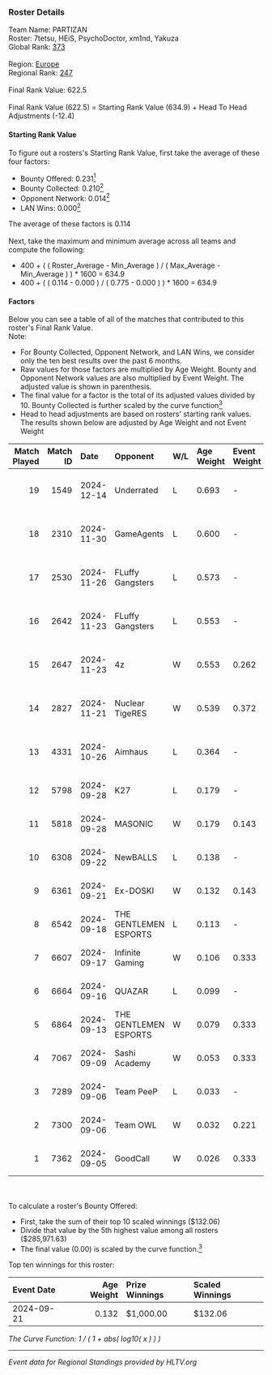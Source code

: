 ### Roster Details<br />
Team Name: PARTIZAN<br />
Roster: 7tetsu, HEiS, PsychoDoctor, xm1nd, Yakuza<br />
Global Rank: [373](../../standings_global_2025_02_28.md)<br />
<br />
Region: [Europe]( ../../standings_europe_2025_02_28.md)<br />
Regional Rank: [247]( ../../standings_europe_2025_02_28.md)<br />
<br />
Final Rank Value:  622.5<br />
<br />
Final Rank Value (622.5) = Starting Rank Value (634.9) + Head To Head Adjustments (-12.4)<br />

#### Starting Rank Value<br />
To figure out a rosters's Starting Rank Value, first take the average of these four factors:<br />
- Bounty Offered: 0.231[<sup>1</sup>](#table2)
- Bounty Collected: 0.210[<sup>2</sup>](#table1)
- Opponent Network: 0.014[<sup>2</sup>](#table1)
- LAN Wins: 0.000[<sup>2</sup>](#table1)

The average of these factors is 0.114<br />
<br />
Next, take the maximum and minimum average across all teams and compute the following:<br />
- 400 + ( ( Roster_Average - Min_Average ) / ( Max_Average - Min_Average ) ) * 1600 = 634.9
- 400 + ( ( 0.114 - 0.000 ) / ( 0.775 - 0.000 ) ) * 1600 = 634.9


#### Factors<br />
Below you can see a table of all of the matches that contributed to this roster's Final Rank Value.<br />
Note:<br />

- For Bounty Collected, Opponent Network, and LAN Wins, we consider only the ten best results over the past 6 months.
- Raw values for those factors are multiplied by Age Weight. Bounty and Opponent Network values are also multiplied by Event Weight. The adjusted value is shown in parenthesis.
- The final value for a factor is the total of its adjusted values divided by 10. Bounty Collected is further scaled by the curve function[<sup>3</sup>](#curveFunction)
- Head to head adjustments are based on rosters' starting rank values. The results shown below are adjusted by Age Weight and not Event Weight
<span id="table1"></span><br />


| Match Played | Match ID | Date       | Opponent              | W/L | Age Weight | Event Weight | Bounty Collected | Opponent Network | LAN Wins  | H2H Adj. | Roster                                    |
| -: | -: | :- | :- | :- | :- | :- | :- | :- | :- | -: | :- |
|           19 |     1549 | 2024-12-14 | Underrated            | L   | 0.693      | -            | -                | -                | -         |    -9.38 | 7tetsu, HEiS, PsychoDoctor, xm1nd, Yakuza |
|           18 |     2310 | 2024-11-30 | GameAgents            | L   | 0.600      | -            | -                | -                | -         |    -9.67 | 7tetsu, Dis1, verbal4buser, xm1nd, Yakuza |
|           17 |     2530 | 2024-11-26 | FLuffy Gangsters      | L   | 0.573      | -            | -                | -                | -         |    -3.85 | 7tetsu, Dis1, verbal4buser, xm1nd, Yakuza |
|           16 |     2642 | 2024-11-23 | FLuffy Gangsters      | L   | 0.553      | -            | -                | -                | -         |    -3.91 | 7tetsu, Dis1, verbal4buser, xm1nd, Yakuza |
|           15 |     2647 | 2024-11-23 | 4z                    | W   | 0.553      | 0.262        | 0.005 (0.001)    | 0.153 (0.022)    | 0 (0.000) |     9.23 | 7tetsu, Dis1, verbal4buser, xm1nd, Yakuza |
|           14 |     2827 | 2024-11-21 | Nuclear TigeRES       | W   | 0.539      | 0.372        | 0.005 (0.001)    | 0.531 (0.107)    | 0 (0.000) |    12.92 | 7tetsu, Dis1, verbal4buser, xm1nd, Yakuza |
|           13 |     4331 | 2024-10-26 | Aimhaus               | L   | 0.364      | -            | -                | -                | -         |    -8.06 | 7tetsu, Dis1, Wadeshot, xm1nd, Yakuza     |
|           12 |     5798 | 2024-09-28 | K27                   | L   | 0.179      | -            | -                | -                | -         |    -0.80 | 7tetsu, Dis1, reNIK, xm1nd, Yakuza        |
|           11 |     5818 | 2024-09-28 | MASONIC               | W   | 0.179      | 0.143        | 0.000 (0.000)    | 0.000 (0.000)    | 0 (0.000) |     1.19 | 7tetsu, Dis1, reNIK, xm1nd, Yakuza        |
|           10 |     6308 | 2024-09-22 | NewBALLS              | L   | 0.138      | -            | -                | -                | -         |    -2.00 | 7tetsu, Dis1, reNIK, xm1nd, Yakuza        |
|            9 |     6361 | 2024-09-21 | Ex-DOSKI              | W   | 0.132      | 0.143        | 0.000 (0.000)    | 0.021 (0.000)    | 0 (0.000) |     0.88 | 7tetsu, Dis1, reNIK, xm1nd, Yakuza        |
|            8 |     6542 | 2024-09-18 | THE GENTLEMEN ESPORTS | L   | 0.113      | -            | -                | -                | -         |    -1.48 | 7tetsu, Dis1, reNIK, xm1nd, Yakuza        |
|            7 |     6607 | 2024-09-17 | Infinite Gaming       | W   | 0.106      | 0.333        | 0.000 (0.000)    | 0.010 (0.000)    | 0 (0.000) |     1.50 | 7tetsu, Dis1, reNIK, xm1nd, Yakuza        |
|            6 |     6664 | 2024-09-16 | QUAZAR                | L   | 0.099      | -            | -                | -                | -         |    -1.18 | 7tetsu, Dis1, reNIK, xm1nd, Yakuza        |
|            5 |     6864 | 2024-09-13 | THE GENTLEMEN ESPORTS | W   | 0.079      | 0.333        | 0.002 (0.000)    | 0.191 (0.005)    | 0 (0.000) |     1.45 | 7tetsu, Dis1, reNIK, xm1nd, Yakuza        |
|            4 |     7067 | 2024-09-09 | Sashi Academy         | W   | 0.053      | 0.333        | 0.001 (0.000)    | 0.310 (0.005)    | 0 (0.000) |     0.97 | 7tetsu, Dis1, reNIK, xm1nd, Yakuza        |
|            3 |     7289 | 2024-09-06 | Team PeeP             | L   | 0.033      | -            | -                | -                | -         |    -0.71 | 7tetsu, Dis1, reNIK, xm1nd, Yakuza        |
|            2 |     7300 | 2024-09-06 | Team OWL              | W   | 0.032      | 0.221        | 0.000 (0.000)    | 0.009 (0.000)    | 0 (0.000) |     0.30 | 7tetsu, Dis1, reNIK, xm1nd, Yakuza        |
|            1 |     7362 | 2024-09-05 | GoodCall              | W   | 0.026      | 0.333        | 0.000 (0.000)    | 0.003 (0.000)    | 0 (0.000) |     0.23 | 7tetsu, Dis1, reNIK, xm1nd, Yakuza        |

<br />
<span id="table2"></span><br />
To calculate a roster's Bounty Offered:<br />

- First, take the sum of their top 10 scaled winnings ($132.06)
- Divide that value by the 5th highest value among all rosters ($285,971.63)
- The final value (0.00) is scaled by the curve function.[<sup>3</sup>](#curveFunction)

Top ten winnings for this roster:<br />

| Event Date | Age Weight | Prize Winnings | Scaled Winnings |
| :- | -: | :- | :- |
| 2024-09-21 |      0.132 | $1,000.00      | $132.06         |


<span id="curveFunction"></span>_The Curve Function: 1 / ( 1 + abs( log10( x ) ) )_<br />

---
_Event data for Regional Standings provided by HLTV.org_<br />
